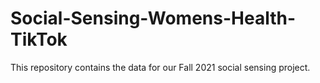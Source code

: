 # Social-Sensing-Womens-Health-TikTok
This repository contains the data for our Fall 2021 social sensing project.
